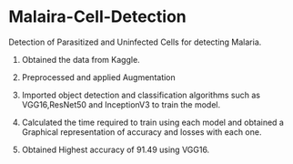# Malaira-Cell-Detection
Detection of  Parasitized and Uninfected Cells for detecting Malaria.

1. Obtained the data from Kaggle.

2. Preprocessed and applied Augmentation

3. Imported object detection and classification algorithms such as
VGG16,ResNet50 and InceptionV3 to train the model.

4. Calculated the time required to train using each model and obtained
a Graphical representation of accuracy and losses with each one.
 
5. Obtained Highest accuracy of 91.49 using VGG16.
